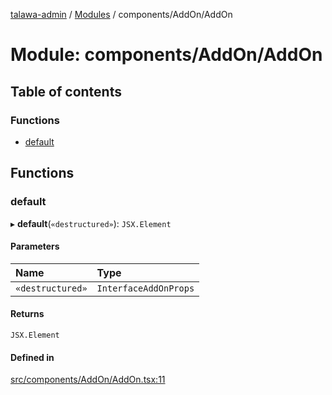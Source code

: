 [talawa-admin](../README.md) / [Modules](../modules.md) / components/AddOn/AddOn

# Module: components/AddOn/AddOn

## Table of contents

### Functions

- [default](components_AddOn_AddOn.md#default)

## Functions

### default

▸ **default**(`«destructured»`): `JSX.Element`

#### Parameters

| Name | Type |
| :------ | :------ |
| `«destructured»` | `InterfaceAddOnProps` |

#### Returns

`JSX.Element`

#### Defined in

[src/components/AddOn/AddOn.tsx:11](https://github.com/ice-009/talawa-admin/blob/843d265/src/components/AddOn/AddOn.tsx#L11)
